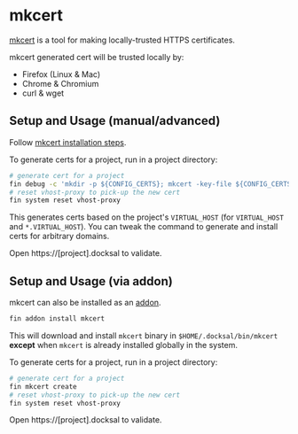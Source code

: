 # mkcert

[mkcert](https://github.com/FiloSottile/mkcert) is a tool for making locally-trusted HTTPS certificates.

mkcert generated cert will be trusted locally by:

- Firefox (Linux & Mac)
- Chrome & Chromium
- curl & wget

## Setup and Usage (manual/advanced)

Follow [mkcert installation steps](https://github.com/FiloSottile/mkcert#installation).

To generate certs for a project, run in a project directory:

```bash
# generate cert for a project
fin debug -c 'mkdir -p ${CONFIG_CERTS}; mkcert -key-file ${CONFIG_CERTS}/${VIRTUAL_HOST}.key -cert-file ${CONFIG_CERTS}/${VIRTUAL_HOST}.crt *.${VIRTUAL_HOST} ${VIRTUAL_HOST}'
# reset vhost-proxy to pick-up the new cert
fin system reset vhost-proxy
```

This generates certs based on the project's `VIRTUAL_HOST` (for `VIRTUAL_HOST` and `*.VIRTUAL_HOST`). 
You can tweak the command to generate and install certs for arbitrary domains.

Open https://[project].docksal to validate.

## Setup and Usage (via addon)

mkcert can also be installed as an [addon](https://github.com/docksal/addons/tree/master/mkcert). 

```bash
fin addon install mkcert
```

This will download and install `mkcert` binary in `$HOME/.docksal/bin/mkcert` **except** when `mkcert` is already 
installed globally in the system. 

To generate certs for a project, run in a project directory:

```bash
# generate cert for a project
fin mkcert create
# reset vhost-proxy to pick-up the new cert
fin system reset vhost-proxy
```

Open https://[project].docksal to validate.
